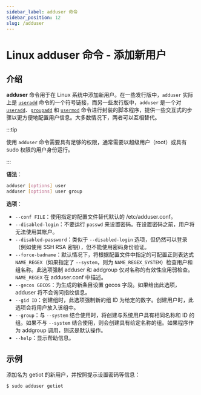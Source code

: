 ```yaml
---
sidebar_label: adduser 命令
sidebar_position: 12
slug: /adduser
---
```


# Linux adduser 命令 - 添加新用户



## 介绍

**adduser** 命令用于在 Linux 系统中添加新用户。在一些发行版中，`adduser` 实际上是 [`useradd`](/linux-command/useradd) 命令的一个符号链接，而另一些发行版中，`adduser` 是一个对 [`useradd`](/linux-command/useradd)、[`groupadd`](/linux-command/groupadd) 和 [`usermod`](/linux-command/usermod) 命令进行封装的脚本程序，提供一些交互式的步骤以更方便地配置用户信息。大多数情况下，两者可以互相替代。

:::tip

使用 `adduser` 命令需要具有足够的权限，通常需要以超级用户（root）或具有 sudo 权限的用户身份运行。

:::

**语法**：

```bash
adduser [options] user
adduser [options] user group
```

**选项**：

- `--conf FILE`：使用指定的配置文件替代默认的 /etc/adduser.conf。
- `--disabled-login`：不要运行 `passwd` 来设置密码。在设置密码之前，用户将无法使用其帐户。
- `--disabled-password`：类似于 `--disabled-login` 选项，但仍然可以登录（例如使用 SSH RSA 密钥），但不能使用密码身份验证。
- `--force-badname`：默认情况下，将根据配置文件中指定的可配置正则表达式 `NAME_REGEX`（如果指定了 `--system`，则为 `NAME_REGEX_SYSTEM`）检查用户和组名称。此选项强制 adduser 和 addgroup 仅对名称的有效性应用弱检查。`NAME_REGEX` 在 adduser.conf 中描述。
- `--gecos GECOS`：为生成的新条目设置 gecos 字段。如果给出此选项，adduser 将不会询问指纹信息。
- `--gid ID`：创建组时，此选项强制新的组 ID 为给定的数字。创建用户时，此选项会将用户放入该组中。
- `--group`：与 `--system` 结合使用时，将创建与系统用户具有相同名称和 ID 的组。如果不与 `--system` 结合使用，则会创建具有给定名称的组。如果程序作为 addgroup 调用，则这是默认操作。
- `--help`：显示帮助信息。



## 示例

添加名为 getiot 的新用户，并按照提示设置密码等信息：

```bash
$ sudo adduser getiot
```

